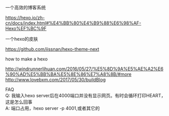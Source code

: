 一个高效的博客系统

https://hexo.io/zh-cn/docs/index.html#%E4%BB%80%E4%B9%88%E6%98%AF-Hexo%EF%BC%9F

一个hexo的皮肤

https://github.com/iissnan/hexo-theme-next

how to make a hexo

http://windrunnerlihuan.com/2016/05/27/%E5%8D%9A%E5%AE%A2%E6%90%AD%E5%BB%BA%E5%8E%86%E7%A8%8B/#more
http://www.lovebxm.com/2017/05/30/buildBlog

FAQ   
Q: 我输入hexo server后在4000端口并没有显示网页。有时会循环打印HEART，这是怎么回事   
A: 端口占用，hexo server -p 4001,或者其它的
